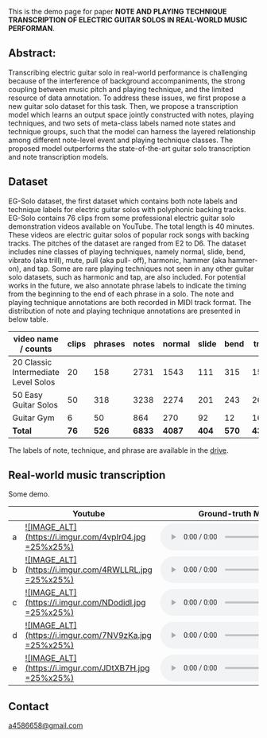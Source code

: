 <!-- # NOTE AND PLAYING TECHNIQUE TRANSCRIPTION OF ELECTRIC GUITAR SOLOS IN REAL-WORLD MUSIC PERFORMANCE -->

This is the demo page for paper **NOTE AND PLAYING TECHNIQUE TRANSCRIPTION OF ELECTRIC GUITAR SOLOS IN REAL-WORLD MUSIC PERFORMAN**. 

## Abstract:
Transcribing electric guitar solo in real-world performance is challenging because of the interference of background accompaniments, the strong coupling between music pitch and playing technique, and the limited resource of data annotation. To address these issues, we first propose a new guitar solo dataset for this task. Then, we propose a transcription model which learns an output space jointly constructed with notes, playing techniques, and two sets of meta-class labels named note states and technique groups, such that the model can harness the layered relationship among different note-level event and playing technique classes.
The proposed model outperforms the state-of-the-art guitar solo transcription and note transcription models.

## Dataset
EG-Solo dataset, the first dataset which contains both note labels and technique labels for electric guitar solos with polyphonic backing tracks. EG-Solo contains 76 clips from some professional electric guitar solo demonstration videos available on YouTube. The total length is 40 minutes. These videos are electric guitar solos of popular rock songs with backing tracks. The pitches of the dataset are ranged from E2 to D6. The dataset includes nine classes of playing techniques, namely normal, slide, bend, vibrato (aka trill), mute, pull (aka pull- off), harmonic, hammer (aka hammer-on), and tap. Some are rare playing techniques not seen in any other guitar solo datasets, such as harmonic and tap, are also included. For potential works in the future, we also annotate phrase labels to indicate the timing from the beginning to the end of each phrase in a solo. The note and playing technique annotations are both recorded in MIDI track format. The distribution of note and playing technique annotations are presented in below table. 

|video name / counts | clips | phrases | notes | normal| slide| bend| trill| mute| pull| harmonic| hammer| tap |
|--|--|--|--|--|--|--|--|--|--|--|--|--|
|20 Classic Intermediate Level Solos | 20| 158| 2731| 1543| 111| 315| 157|  32| 345|  5| 179| 44|
|50 Easy Guitar Solos                | 50| 318| 3238| 2274| 201| 243| 262|  77| 100|  8|  73|  0|
|Guitar Gym                          | 6 |  50|  864|  270|  92|  12|  16| 185| 141| 11| 123| 14|
|**Total** | **76**| **526**| **6833**| **4087**| **404**| **570**| **435**| **294**| **586**| **24**| **375**| **58**| 

The labels of note, technique, and phrase are available in the [drive](https://drive.google.com/drive/u/0/folders/1iC7Q8imfKtesEfnaIz0hjWJU5680M2hy).

## Real-world music transcription 
Some demo. 

||Youtube| Ground-truth MIDI| Solola MIDI| Our Predicted MIDI|
|--|--|--|--|--|
|a|[![IMAGE_ALT](https://i.imgur.com/4vpIr04.jpg =25%x25%)](https://www.youtube.com/watch?v=-Qnthf_4aiY&t=7m59s)|<audio src="transcription_demo/ground-truth/9_Bohemian_gt.wav" controls="" preload=""></audio>|<audio src="transcription_demo/solola/9.wav" controls="" preload=""></audio>|<audio src="transcription_demo/our-predicted/9_Bohemian.wav" controls="" preload=""></audio>|
|b|[![IMAGE_ALT](https://i.imgur.com/4RWLLRL.jpg =25%x25%)](https://www.youtube.com/watch?v=-Qnthf_4aiY&t=8m26s)|<audio src="transcription_demo/ground-truth/10_Sweet_Home_gt.wav" controls="" preload=""></audio>|<audio src="transcription_demo/solola/10.wav" controls="" preload=""></audio>|<audio src="transcription_demo/our-predicted/10_Sweet_Home.wav" controls="" preload=""></audio>|
|c|[![IMAGE_ALT](https://i.imgur.com/NDodidl.jpg =25%x25%)](https://www.youtube.com/watch?v=w8KlZvTrjcI&t=13s)|<audio src="transcription_demo/ground-truth/50_1_Seven_Nation_Army_gt.wav" controls="" preload=""></audio>|<audio src="transcription_demo/solola/1.wav" controls="" preload=""></audio>|<audio src="transcription_demo/our-predicted/50_1_Seven_Nation_Army.wav" controls="" preload=""></audio>|
|d|[![IMAGE_ALT](https://i.imgur.com/7NV9zKa.jpg =25%x25%)](https://www.youtube.com/watch?v=w8KlZvTrjcI&t=1m4s)|<audio src="transcription_demo/ground-truth/50_3_Parisienne_Walkways_gt.wav" controls="" preload=""></audio>|<audio src="transcription_demo/solola/3.wav" controls="" preload=""></audio>|<audio src="transcription_demo/our-predicted/50_3_Parisienne_Walkways.wav" controls="" preload=""></audio>|
|e|[![IMAGE_ALT](https://i.imgur.com/JDtXB7H.jpg =25%x25%)](https://www.youtube.com/watch?v=w8KlZvTrjcI&t=5m14s)|<audio src="transcription_demo/ground-truth/50_14_Smells_Like_Teen_Spirit_gt.wav" controls="" preload=""></audio>|<audio src="transcription_demo/solola/14.wav" controls="" preload=""></audio>|<audio src="transcription_demo/our-predicted/50_14_Smells_Like_Teen_Spirit.wav" controls="" preload=""></audio>|


## Contact

a4586658@gmail.com
